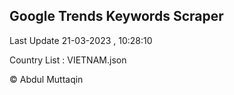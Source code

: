 

## Google Trends Keywords Scraper 
 
Last Update 21-03-2023 , 10:28:10

Country List :
VIETNAM.json



© Abdul Muttaqin 
